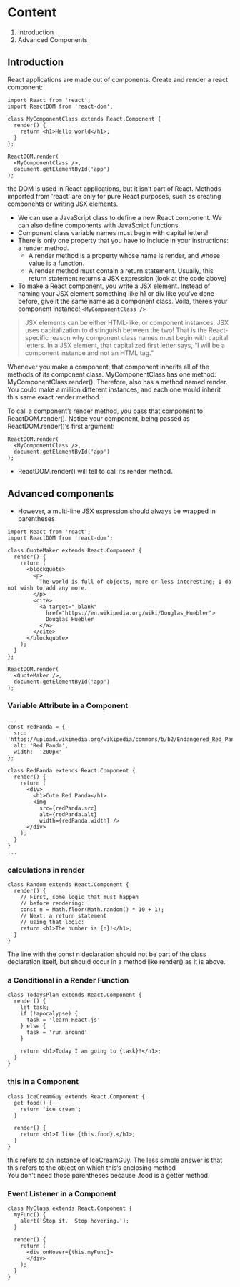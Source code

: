 # Content
1. Introduction
2. Advanced Components


## Introduction

React applications are made out of components.
Create and render a react component:
```
import React from 'react';
import ReactDOM from 'react-dom';
 
class MyComponentClass extends React.Component {
  render() {
    return <h1>Hello world</h1>;
  }
};
 
ReactDOM.render(
  <MyComponentClass />,
  document.getElementById('app')
);
```
the DOM is used in React applications, but it isn’t part of React. Methods imported from 'react' are only for pure React purposes, such as creating components or writing JSX elements.

* We can use a JavaScript class to define a new React component. We can also define components with JavaScript functions.  
* Component class variable names must begin with capital letters!  
* There is only one property that you have to include in your instructions: a render method.  
  * A render method is a property whose name is render, and whose value is a function.  
  * A render method must contain a return statement. Usually, this return statement returns a JSX expression (look at the code above)  
* To make a React component, you write a JSX element. Instead of naming your JSX element something like h1 or div like you’ve done before, give it the same name as a component class. Voilà, there’s your component instance! `<MyComponentClass />`

>JSX elements can be either HTML-like, or component instances. JSX uses capitalization to distinguish between the two! That is the React-specific reason why component class names must begin with capital letters. In a JSX element, that capitalized first letter says, “I will be a component instance and not an HTML tag.”

Whenever you make a component, that component inherits all of the methods of its component class. MyComponentClass has one method: MyComponentClass.render(). Therefore, <MyComponentClass /> also has a method named render. You could make a million different <MyComponentClass /> instances, and each one would inherit this same exact render method.

To call a component’s render method, you pass that component to ReactDOM.render(). Notice your component, being passed as ReactDOM.render()‘s first argument:
```
ReactDOM.render(
  <MyComponentClass />,
  document.getElementById('app')
);
```
* ReactDOM.render() will tell <MyComponentClass /> to call its render method.

## Advanced components

* However, a multi-line JSX expression should always be wrapped in parentheses
```
import React from 'react';
import ReactDOM from 'react-dom';

class QuoteMaker extends React.Component {
  render() {
    return (
      <blockquote>
        <p>
          The world is full of objects, more or less interesting; I do not wish to add any more.
        </p>
        <cite>
          <a target="_blank"
            href="https://en.wikipedia.org/wiki/Douglas_Huebler">
            Douglas Huebler
          </a>
        </cite>
      </blockquote>
    );
  }
};

ReactDOM.render(
  <QuoteMaker />,
  document.getElementById('app')
);
```
### Variable Attribute in a Component
```
...
const redPanda = {
  src: 'https://upload.wikimedia.org/wikipedia/commons/b/b2/Endangered_Red_Panda.jpg',
  alt: 'Red Panda',
  width:  '200px'
};

class RedPanda extends React.Component {
  render() {
    return (
      <div>
        <h1>Cute Red Panda</h1>
        <img 
          src={redPanda.src}
          alt={redPanda.alt}
          width={redPanda.width} />
      </div>
    );
  }
}
...
```

### calculations in render
```
class Random extends React.Component {
  render() {
    // First, some logic that must happen
    // before rendering:
    const n = Math.floor(Math.random() * 10 + 1);
    // Next, a return statement
    // using that logic:
    return <h1>The number is {n}!</h1>;
  }
}
```
The line with the const n declaration should not be part of the class declaration itself, but should occur in a method like render() as it is above.

### a Conditional in a Render Function

```
class TodaysPlan extends React.Component {
  render() {
    let task;
    if (!apocalypse) {
      task = 'learn React.js'
    } else {
      task = 'run around'
    }

    return <h1>Today I am going to {task}!</h1>;
  }
}
```
###  this in a Component

```
class IceCreamGuy extends React.Component {
  get food() {
    return 'ice cream';
  }
 
  render() {
    return <h1>I like {this.food}.</h1>;
  }
}
```
this refers to an instance of IceCreamGuy. The less simple answer is that this refers to the object on which this‘s enclosing method  
You don’t need those parentheses because .food is a getter method.

### Event Listener in a Component
```
class MyClass extends React.Component {
  myFunc() {
    alert('Stop it.  Stop hovering.');
  }
 
  render() {
    return (
      <div onHover={this.myFunc}>
      </div>
    );
  }
}
```
















